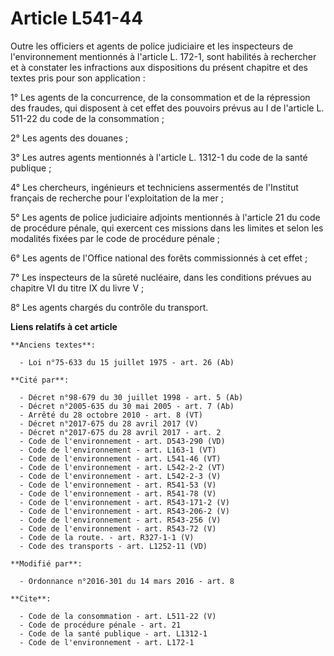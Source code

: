 # Article L541-44

Outre les officiers et agents de police judiciaire et les inspecteurs de l'environnement mentionnés à l'article L. 172-1,
sont habilités à rechercher et à constater les infractions aux dispositions du présent chapitre et des textes pris pour son
application : 

1° Les agents de la concurrence, de la consommation et de la répression des fraudes, qui disposent à cet effet des pouvoirs
prévus au I de l'article L. 511-22 du code de la consommation ; 

2° Les agents des douanes ; 

3° Les autres agents mentionnés à l'article L. 1312-1 du code de la santé publique ; 

4° Les chercheurs, ingénieurs et techniciens assermentés de l'Institut français de recherche pour l'exploitation de la mer ; 

5° Les agents de police judiciaire adjoints mentionnés à l'article 21 du code de procédure pénale, qui exercent ces missions
dans les limites et selon les modalités fixées par le code de procédure pénale ; 

6° Les agents de l'Office national des forêts commissionnés à cet effet ; 

7° Les inspecteurs de la sûreté nucléaire, dans les conditions prévues au chapitre VI du titre IX du livre V ; 

8° Les agents chargés du contrôle du transport.

**Liens relatifs à cet article**

	**Anciens textes**:

	  - Loi n°75-633 du 15 juillet 1975 - art. 26 (Ab)

	**Cité par**:

	  - Décret n°98-679 du 30 juillet 1998 - art. 5 (Ab)
	  - Décret n°2005-635 du 30 mai 2005 - art. 7 (Ab)
	  - Arrêté du 28 octobre 2010 - art. 8 (VT)
	  - Décret n°2017-675 du 28 avril 2017 (V)
	  - Décret n°2017-675 du 28 avril 2017 - art. 2
	  - Code de l'environnement - art. D543-290 (VD)
	  - Code de l'environnement - art. L163-1 (VT)
	  - Code de l'environnement - art. L541-46 (VT)
	  - Code de l'environnement - art. L542-2-2 (VT)
	  - Code de l'environnement - art. L542-2-3 (V)
	  - Code de l'environnement - art. R541-53 (V)
	  - Code de l'environnement - art. R541-78 (V)
	  - Code de l'environnement - art. R543-171-2 (V)
	  - Code de l'environnement - art. R543-206-2 (V)
	  - Code de l'environnement - art. R543-256 (V)
	  - Code de l'environnement - art. R543-72 (V)
	  - Code de la route. - art. R327-1-1 (V)
	  - Code des transports - art. L1252-11 (VD)

	**Modifié par**:

	  - Ordonnance n°2016-301 du 14 mars 2016 - art. 8

	**Cite**:

	  - Code de la consommation - art. L511-22 (V)
	  - Code de procédure pénale - art. 21
	  - Code de la santé publique - art. L1312-1
	  - Code de l'environnement - art. L172-1
